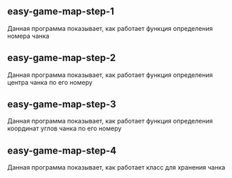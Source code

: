 ## easy-game-map-step-1

Данная программа показывает, как работает функция определения номера чанка

## easy-game-map-step-2

Данная программа показывает, как работает функция определения центра чанка по его номеру

## easy-game-map-step-3

Данная программа показывает, как работает функция определения координат углов чанка по его номеру

## easy-game-map-step-4

Данная программа показывает, как работает класс для хранения чанка